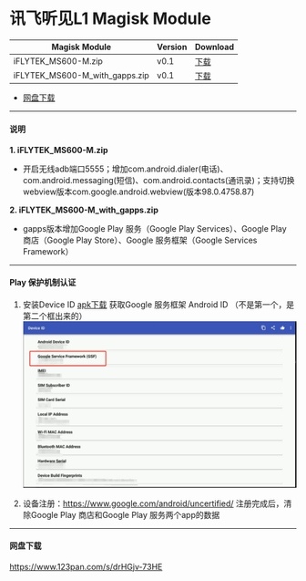 # 讯飞听见L1 Magisk Module

|           Magisk Module      |Version|Download                                                                                           |
|------------------------------|----|------------------------------------------------------------------------------------------------------|
|iFLYTEK_MS600-M.zip           |v0.1|[下载](https://github.com/Marsmz/iFLYTEK_MS600-M/releases/download/v0.1/iFLYTEK_MS600-M.zip)|
|iFLYTEK_MS600-M_with_gapps.zip|v0.1|[下载](https://github.com/Marsmz/iFLYTEK_MS600-M/releases/download/v0.1/iFLYTEK_MS600-M_with_gapps.zip)|
* [网盘下载](#网盘下载)
---
#### 说明

**1. iFLYTEK_MS600-M.zip**

   - 开启无线adb端口5555；增加com.android.dialer(电话)、com.android.messaging(短信)、com.android.contacts(通讯录)；支持切换webview版本com.google.android.webview(版本98.0.4758.87)
 
**2. iFLYTEK_MS600-M_with_gapps.zip**

   - gapps版本增加Google Play 服务（Google Play Services）、Google Play 商店（Google Play Store）、Google 服务框架（Google Services Framework）

 

---

#### Play 保护机制认证
1. 安装Device ID  [apk下载](https://github.com/Marsmz/iFLYTEK_MS600-M/releases/download/v0.1/device_id.apk)  获取Google 服务框架 Android ID （不是第一个，是第二个框出来的）
![device_id](https://raw.githubusercontent.com/Marsmz/iFLYTEK_MS600-M/master/device_id.png)

2. 设备注册：https://www.google.com/android/uncertified/
   注册完成后，清除Google Play 商店和Google Play 服务两个app的数据

---

#### 网盘下载

https://www.123pan.com/s/drHGjv-73HE
